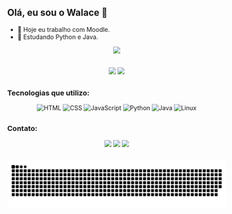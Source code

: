 ## Olá, eu sou o Walace 👋

- 🔧 Hoje eu trabalho com Moodle.
- 🌱 Estudando Python e Java.

<div align="center">
  <img src="https://github.com/user-attachments/assets/5d701bf0-8dd1-4bcb-9079-e30d562993a4" width="300px">
</div>

##

<div align="center">
  <img height="180em" src="https://github-readme-stats.vercel.app/api?username=Walacekeystone&show_icons=true&theme=tokyonight&include_all_commits=true&count_private=true"/>
  <img height="180em" src="https://github-readme-stats.vercel.app/api/top-langs/?username=Walacekeystone&layout=compact&langs_count=7&theme=tokyonight"/>
</div>

##

### Tecnologias que utilizo:
<div align="center">
  <img alt="HTML" height="40" src="https://cdn.jsdelivr.net/gh/devicons/devicon/icons/html5/html5-original.svg">
  <img alt="CSS" height="40" src="https://cdn.jsdelivr.net/gh/devicons/devicon/icons/css3/css3-original.svg">
  <img alt="JavaScript" height="40" src="https://cdn.jsdelivr.net/gh/devicons/devicon/icons/javascript/javascript-original.svg">
  <img alt="Python" height="40" src="https://cdn.jsdelivr.net/gh/devicons/devicon/icons/python/python-original.svg">
  <img alt="Java" height="40" src="https://cdn.jsdelivr.net/gh/devicons/devicon/icons/java/java-original.svg">
  <img alt="Linux" height="40" src="https://cdn.jsdelivr.net/gh/devicons/devicon/icons/linux/linux-original.svg">
</div>

##

### Contato:
<div align="center">
  <a href="https://www.instagram.com/nossa_walace/" target="_blank"><img src="https://img.shields.io/badge/-Instagram-%23E4405F?style=for-the-badge&logo=instagram&logoColor=white" target="_blank"></a>
  <a href="mailto:walbarros1924@gmail.com"><img src="https://img.shields.io/badge/-Gmail-%23333?style=for-the-badge&logo=gmail&logoColor=white" target="_blank"></a>
  <a href="https://www.linkedin.com/in/walace-barros-4sys/" target="_blank"><img src="https://img.shields.io/badge/-LinkedIn-%230077B5?style=for-the-badge&logo=linkedin&logoColor=white" target="_blank"></a>
</div>

##

<div align="center">
  <picture>
    <source media="(prefers-color-scheme: dark)" srcset="https://raw.githubusercontent.com/walacekeystone/walacekeystone/output/github-contribution-grid-snake-dark.svg">
    <source media="(prefers-color-scheme: light)" srcset="https://raw.githubusercontent.com/walacekeystone/walacekeystone/output/github-contribution-grid-snake.svg">
    <img alt="github contribution grid snake animation" src="https://raw.githubusercontent.com/mari4souza/mari4souza/output/github-contribution-grid-snake.svg">
  </picture>
</div>
